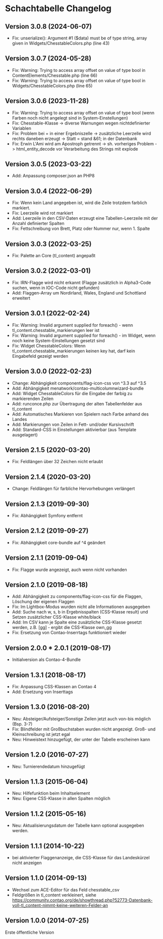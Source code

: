 # Schachtabelle Changelog

## Version 3.0.8 (2024-06-07)

* Fix: unserialize(): Argument #1 ($data) must be of type string, array given in Widgets/ChesstableColors.php (line 43) 

## Version 3.0.7 (2024-05-28)

* Fix: Warning: Trying to access array offset on value of type bool in ContentElements/Chesstable.php (line 66) 
* Fix: Warning: Trying to access array offset on value of type bool in Widgets/ChesstableColors.php (line 65)

## Version 3.0.6 (2023-11-28)

* Fix: Warning: Trying to access array offset on value of type bool (wenn Farben noch nicht angelegt sind in System-Einstellungen)
* Fix: Chesstable-Klasse -> diverse Warnungen wegen nichtdefinierter Variablen
* Fix: Problem bei = in einer Ergebniszelle -> zusätzliche Leerzelle wird rechts daneben erzeugt -> Statt = stand &61; in der Datenbank
* Fix: Erwin L'Ami wird am Apostroph getrennt -> sh. vorheriges Problem -> html_entity_decode vor Verarbeitung des Strings mit explode

## Version 3.0.5 (2023-03-22)

* Add: Anpassung composer.json an PHP8

## Version 3.0.4 (2022-06-29)

* Fix: Wenn kein Land angegeben ist, wird die Zeile trotzdem farblich markiert.
* Fix: Leerzeile wird rot markiert
* Add: Leerzeile in den CSV-Daten erzeugt eine Tabellen-Leerzeile mit der Anzahl definierter Spalten 
* Fix: Fettschreibung von Brett, Platz oder Nummer nur, wenn 1. Spalte

## Version 3.0.3 (2022-03-25)

* Fix: Palette an Core (tl_content) angepaßt

## Version 3.0.2 (2022-03-01)

* Fix: IRN-Flagge wird nicht erkannt (Flagge zusätzlich in Alpha3-Code suchen, wenn in IOC-Code nicht gefunden)
* Add: Flaggen-Array um Nordirland, Wales, England und Schottland erweitert

## Version 3.0.1 (2022-02-24)

* Fix: Warning: Invalid argument supplied for foreach() - wenn tl_content.chesstable_markierungen leer ist
* Fix: Warning: Invalid argument supplied for foreach() - im Widget, wenn noch keine System-Einstellungen gesetzt sind
* Fix: Widget ChesstableColors: Wenn tl_content.chesstable_markierungen keinen key hat, darf kein Eingabefeld gezeigt werden

## Version 3.0.0 (2022-02-23)

* Change: Abhängigkeit components/flag-icon-css von ^3.3 auf ^3.5
* Add: Abhängigkeit menatwork/contao-multicolumnwizard-bundle
* Add: Widget ChesstableColors für die Eingabe der farbig zu markierenden Zeilen
* Add: runconce.php zur Übertragung der alten Tabellenfelder aus tl_content
* Add: Automatisches Markieren von Spielern nach Farbe anhand des Landes
* Add: Markierungen von Zeilen in Fett- und/oder Kursivschrift
* Add: Standard-CSS in Einstellungen aktivierbar (aus Template ausgelagert)

## Version 2.1.5 (2020-03-20)

* Fix: Feldlängen über 32 Zeichen nicht erlaubt

## Version 2.1.4 (2020-03-20)

* Change: Feldlängen für farbliche Hervorhebungen verlängert

## Version 2.1.3 (2019-09-30)

* Fix: Abhängigkeit Symfony entfernt

## Version 2.1.2 (2019-09-27)

* Fix: Abhängigkeit core-bundle auf ^4 geändert

## Version 2.1.1 (2019-09-04)

* Fix: Flagge wurde angezeigt, auch wenn nicht vorhanden

## Version 2.1.0 (2019-08-18)

* Add: Abhängigkeit zu components/flag-icon-css für die Flaggen, Löschung der eigenen Flaggen
* Fix: Im Lightbox-Modus wurden nicht alle Informationen ausgegeben
* Add: Suche nach w, s, b in Ergebnisspalten (CSS-Klasse result) und Setzen zusätzlicher CSS-Klasse white/black
* Add: Im CSV kann je Spalte eine zusätzliche CSS-Klasse gesetzt werden, z.B. [gg] - ergibt die CSS-Klasse own_gg
* Fix: Ersetzung von Contao-Inserrtags funktioniert wieder

## Version 2.0.0 * 2.0.1 (2019-08-17)

* Initialversion als Contao-4-Bundle

## Version 1.3.1 (2018-08-17)

* Fix: Anpassung CSS-Klassen an Contao 4
* Add: Ersetzung von Inserttags

## Version 1.3.0 (2016-08-20)

* Neu: Absteiger/Aufsteiger/Sonstige Zeilen jetzt auch von-bis möglich (Bsp. 3-7)
* Fix: Blindfelder mit Großbuchstaben wurden nicht angezeigt. Groß- und Kleinschreibung ist jetzt egal
* Neu: Hinweistext hinzugefügt, der unter der Tabelle erscheinen kann

## Version 1.2.0 (2016-07-27)

* Neu: Turnierendedatum hinzugefügt

## Version 1.1.3 (2015-06-04)

* Neu: Hilfefunktion beim Inhaltselement
* Neu: Eigene CSS-Klasse in allen Spalten möglich

## Version 1.1.2 (2015-05-16)

* Neu: Aktualisierungsdatum der Tabelle kann optional ausgegeben werden.

## Version 1.1.1 (2014-10-22)

* bei aktivierter Flaggenanzeige, die CSS-Klasse für das Landeskürzel nicht anzeigen

## Version 1.1.0 (2014-09-13)

* Wechsel zum ACE-Editor für das Feld chesstable_csv
* Feldgrößen in tl_content verkleinert, siehe https://community.contao.org/de/showthread.php?52773-Datenbank-voll-tl_content-nimmt-keine-weiteren-Felder-an

## Version 1.0.0 (2014-07-25)

Erste öffentliche Version
